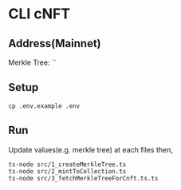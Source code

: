 # CLI cNFT
## Address(Mainnet)
Merkle Tree: ``

## Setup
```
cp .env.example .env
```

## Run
Update values(e.g. merkle tree) at each files then,

```
ts-node src/1_createMerkleTree.ts
ts-node src/2_mintToCollection.ts
ts-node src/3_fetchMerkleTreeForCnft.ts.ts
```
